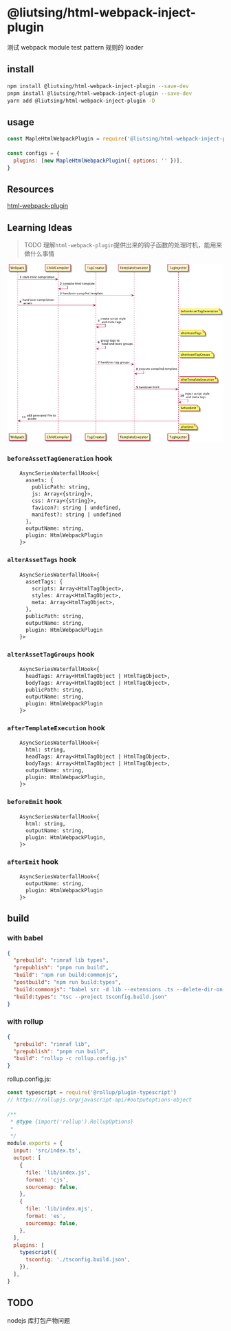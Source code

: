 # @liutsing/html-webpack-inject-plugin

测试 webpack module test pattern 规则的 loader

## install

```sh
npm install @liutsing/html-webpack-inject-plugin --save-dev
pnpm install @liutsing/html-webpack-inject-plugin --save-dev
yarn add @liutsing/html-webpack-inject-plugin -D
```

## usage

```js
const MapleHtmlWebpackPlugin = require('@liutsing/html-webpack-inject-plugin').default

const configs = {
  plugins: [new MapleHtmlWebpackPlugin({ options: '' })],
}
```

## Resources

[html-webpack-plugin](https://github.com/jantimon/html-webpack-plugin)

## Learning Ideas

> TODO 理解`html-webpack-plugin`提供出来的钩子函数的处理时机，能用来做什么事情

![html-webpack-plugin flow时序图](./flow.png)

### `beforeAssetTagGeneration` hook

```
    AsyncSeriesWaterfallHook<{
      assets: {
        publicPath: string,
        js: Array<{string}>,
        css: Array<{string}>,
        favicon?: string | undefined,
        manifest?: string | undefined
      },
      outputName: string,
      plugin: HtmlWebpackPlugin
    }>
```

### `alterAssetTags` hook

```
    AsyncSeriesWaterfallHook<{
      assetTags: {
        scripts: Array<HtmlTagObject>,
        styles: Array<HtmlTagObject>,
        meta: Array<HtmlTagObject>,
      },
      publicPath: string,
      outputName: string,
      plugin: HtmlWebpackPlugin
    }>
```

### `alterAssetTagGroups` hook

```
    AsyncSeriesWaterfallHook<{
      headTags: Array<HtmlTagObject | HtmlTagObject>,
      bodyTags: Array<HtmlTagObject | HtmlTagObject>,
      publicPath: string,
      outputName: string,
      plugin: HtmlWebpackPlugin
    }>
```

### `afterTemplateExecution` hook

```
    AsyncSeriesWaterfallHook<{
      html: string,
      headTags: Array<HtmlTagObject | HtmlTagObject>,
      bodyTags: Array<HtmlTagObject | HtmlTagObject>,
      outputName: string,
      plugin: HtmlWebpackPlugin,
    }>
```

### `beforeEmit` hook

```
    AsyncSeriesWaterfallHook<{
      html: string,
      outputName: string,
      plugin: HtmlWebpackPlugin,
    }>
```

### `afterEmit` hook

```
    AsyncSeriesWaterfallHook<{
      outputName: string,
      plugin: HtmlWebpackPlugin
    }>
```

## build

### with babel

```json
{
  "prebuild": "rimraf lib types",
  "prepublish": "pnpm run build",
  "build": "npm run build:commonjs",
  "postbuild": "npm run build:types",
  "build:commonjs": "babel src -d lib --extensions .ts --delete-dir-on-start",
  "build:types": "tsc --project tsconfig.build.json"
}
```

### with rollup

```json
{
  "prebuild": "rimraf lib",
  "prepublish": "pnpm run build",
  "build": "rollup -c rollup.config.js"
}
```

rollup.config.js:

```js
const typescript = require('@rollup/plugin-typescript')
// https://rollupjs.org/javascript-api/#outputoptions-object

/**
 * @type {import('rollup').RollupOptions}
 *
 */
module.exports = {
  input: 'src/index.ts',
  output: [
    {
      file: 'lib/index.js',
      format: 'cjs',
      sourcemap: false,
    },
    {
      file: 'lib/index.mjs',
      format: 'es',
      sourcemap: false,
    },
  ],
  plugins: [
    typescript({
      tsconfig: './tsconfig.build.json',
    }),
  ],
}
```

## TODO

nodejs 库打包产物问题
